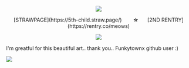 <p align=center> <img src=https://komarev.com/ghpvc/?username=5th-child&color=b08fc3&style=flat-square&label=how+many+gummy+worms+i+get&abbreviated=true>


<p align=center> [STRAWPAGE](https://5th-child.straw.page/)⠀⠀⠀☆⠀⠀ [2ND RENTRY](https://rentry.co/meows)

<p align=center> <img src=https://file.garden/ZeS9pBqOoVX2ptTR/yumeno%20bsd%20masuuuarred%20mayoi%20chibi?v=1720390463847>

I'm greatful for this beautiful art.. thank you.. Funkytownx github user :)

![](https://file.garden/ZeS9pBqOoVX2ptTR/im%20goign%20to%20end%20it%20mpreg?v=1718807875570)
